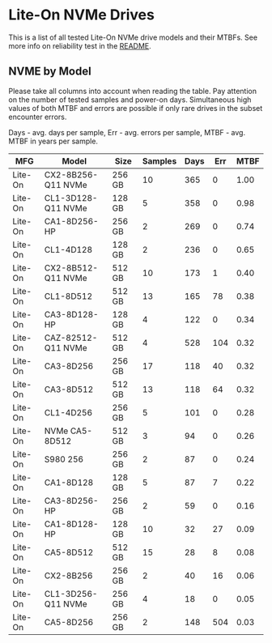 Lite-On NVMe Drives
===================

This is a list of all tested Lite-On NVMe drive models and their MTBFs. See more
info on reliability test in the [README](https://github.com/linuxhw/SMART).

NVME by Model
------------

Please take all columns into account when reading the table. Pay attention on the
number of tested samples and power-on days. Simultaneous high values of both MTBF
and errors are possible if only rare drives in the subset encounter errors.

Days - avg. days per sample,
Err  - avg. errors per sample,
MTBF - avg. MTBF in years per sample.

| MFG       | Model              | Size   | Samples | Days  | Err   | MTBF |
|-----------|--------------------|--------|---------|-------|-------|------|
| Lite-On   | CX2-8B256-Q11 NVMe | 256 GB | 10      | 365   | 0     | 1.00   |
| Lite-On   | CL1-3D128-Q11 NVMe | 128 GB | 5       | 358   | 0     | 0.98   |
| Lite-On   | CA1-8D256-HP       | 256 GB | 2       | 269   | 0     | 0.74   |
| Lite-On   | CL1-4D128          | 128 GB | 2       | 236   | 0     | 0.65   |
| Lite-On   | CX2-8B512-Q11 NVMe | 512 GB | 10      | 173   | 1     | 0.40   |
| Lite-On   | CL1-8D512          | 512 GB | 13      | 165   | 78    | 0.38   |
| Lite-On   | CA3-8D128-HP       | 128 GB | 4       | 122   | 0     | 0.34   |
| Lite-On   | CAZ-82512-Q11 NVMe | 512 GB | 4       | 528   | 104   | 0.32   |
| Lite-On   | CA3-8D256          | 256 GB | 17      | 118   | 40    | 0.32   |
| Lite-On   | CA3-8D512          | 512 GB | 13      | 118   | 64    | 0.32   |
| Lite-On   | CL1-4D256          | 256 GB | 5       | 101   | 0     | 0.28   |
| Lite-On   | NVMe CA5-8D512     | 512 GB | 3       | 94    | 0     | 0.26   |
| Lite-On   | S980 256           | 256 GB | 2       | 87    | 0     | 0.24   |
| Lite-On   | CA1-8D128          | 128 GB | 5       | 87    | 7     | 0.22   |
| Lite-On   | CA3-8D256-HP       | 256 GB | 2       | 59    | 0     | 0.16   |
| Lite-On   | CA1-8D128-HP       | 128 GB | 10      | 32    | 27    | 0.09   |
| Lite-On   | CA5-8D512          | 512 GB | 15      | 28    | 8     | 0.08   |
| Lite-On   | CX2-8B256          | 256 GB | 2       | 40    | 16    | 0.06   |
| Lite-On   | CL1-3D256-Q11 NVMe | 256 GB | 4       | 18    | 0     | 0.05   |
| Lite-On   | CA5-8D256          | 256 GB | 2       | 148   | 504   | 0.03   |
